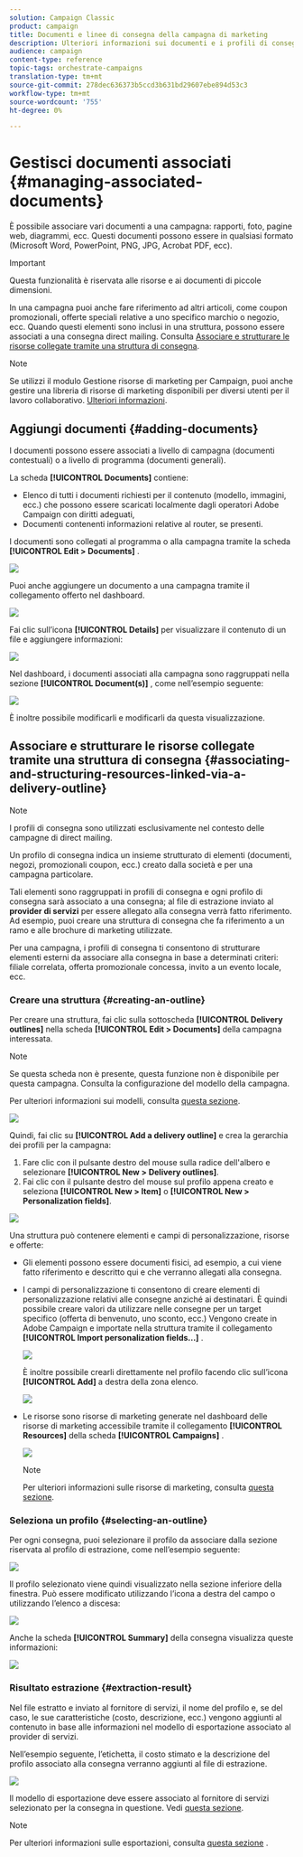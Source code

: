 ```yaml
---
solution: Campaign Classic
product: campaign
title: Documenti e linee di consegna della campagna di marketing
description: Ulteriori informazioni sui documenti e i profili di consegna delle campagne di marketing
audience: campaign
content-type: reference
topic-tags: orchestrate-campaigns
translation-type: tm+mt
source-git-commit: 278dec636373b5ccd3b631bd29607ebe894d53c3
workflow-type: tm+mt
source-wordcount: '755'
ht-degree: 0%

---
```



# Gestisci documenti associati {#managing-associated-documents}

È possibile associare vari documenti a una campagna: rapporti, foto, pagine web, diagrammi, ecc. Questi documenti possono essere in qualsiasi formato (Microsoft Word, PowerPoint, PNG, JPG, Acrobat PDF, ecc).

>[!IMPORTANT]
>
>Questa funzionalità è riservata alle risorse e ai documenti di piccole dimensioni.

In una campagna puoi anche fare riferimento ad altri articoli, come coupon promozionali, offerte speciali relative a uno specifico marchio o negozio, ecc. Quando questi elementi sono inclusi in una struttura, possono essere associati a una consegna direct mailing. Consulta [Associare e strutturare le risorse collegate tramite una struttura di consegna](#associating-and-structuring-resources-linked-via-a-delivery-outline).

>[!NOTE]
>
>Se utilizzi il modulo Gestione risorse di marketing per Campaign, puoi anche gestire una libreria di risorse di marketing disponibili per diversi utenti per il lavoro collaborativo. [Ulteriori informazioni](../../campaign/using/managing-marketing-resources.md).

## Aggiungi documenti {#adding-documents}

I documenti possono essere associati a livello di campagna (documenti contestuali) o a livello di programma (documenti generali).

La scheda **[!UICONTROL Documents]** contiene:

* Elenco di tutti i documenti richiesti per il contenuto (modello, immagini, ecc.) che possono essere scaricati localmente dagli operatori Adobe Campaign con diritti adeguati,
* Documenti contenenti informazioni relative al router, se presenti.

I documenti sono collegati al programma o alla campagna tramite la scheda **[!UICONTROL Edit > Documents]** .

![](assets/s_ncs_user_op_add_document.png)

Puoi anche aggiungere un documento a una campagna tramite il collegamento offerto nel dashboard.

![](assets/add_a_document_in_op.png)

Fai clic sull’icona **[!UICONTROL Details]** per visualizzare il contenuto di un file e aggiungere informazioni:

![](assets/s_ncs_user_op_add_document_details.png)

Nel dashboard, i documenti associati alla campagna sono raggruppati nella sezione **[!UICONTROL Document(s)]** , come nell’esempio seguente:

![](assets/s_ncs_user_op_edit_document.png)

È inoltre possibile modificarli e modificarli da questa visualizzazione.

## Associare e strutturare le risorse collegate tramite una struttura di consegna {#associating-and-structuring-resources-linked-via-a-delivery-outline}

>[!NOTE]
>
>I profili di consegna sono utilizzati esclusivamente nel contesto delle campagne di direct mailing.

Un profilo di consegna indica un insieme strutturato di elementi (documenti, negozi, promozionali coupon, ecc.) creato dalla società e per una campagna particolare.

Tali elementi sono raggruppati in profili di consegna e ogni profilo di consegna sarà associato a una consegna; al file di estrazione inviato al **provider di servizi** per essere allegato alla consegna verrà fatto riferimento. Ad esempio, puoi creare una struttura di consegna che fa riferimento a un ramo e alle brochure di marketing utilizzate.

Per una campagna, i profili di consegna ti consentono di strutturare elementi esterni da associare alla consegna in base a determinati criteri: filiale correlata, offerta promozionale concessa, invito a un evento locale, ecc.

### Creare una struttura {#creating-an-outline}

Per creare una struttura, fai clic sulla sottoscheda **[!UICONTROL Delivery outlines]** nella scheda **[!UICONTROL Edit > Documents]** della campagna interessata.

>[!NOTE]
>
>Se questa scheda non è presente, questa funzione non è disponibile per questa campagna. Consulta la configurazione del modello della campagna.
>   
>Per ulteriori informazioni sui modelli, consulta [questa sezione](../../campaign/using/marketing-campaign-templates.md#campaign-templates).

![](assets/s_ncs_user_op_composition_link.png)

Quindi, fai clic su **[!UICONTROL Add a delivery outline]** e crea la gerarchia dei profili per la campagna:

1. Fare clic con il pulsante destro del mouse sulla radice dell&#39;albero e selezionare **[!UICONTROL New > Delivery outlines]**.
1. Fai clic con il pulsante destro del mouse sul profilo appena creato e seleziona **[!UICONTROL New > Item]** o **[!UICONTROL New > Personalization fields]**.

![](assets/s_ncs_user_op_add_composition.png)

Una struttura può contenere elementi e campi di personalizzazione, risorse e offerte:

* Gli elementi possono essere documenti fisici, ad esempio, a cui viene fatto riferimento e descritto qui e che verranno allegati alla consegna.
* I campi di personalizzazione ti consentono di creare elementi di personalizzazione relativi alle consegne anziché ai destinatari. È quindi possibile creare valori da utilizzare nelle consegne per un target specifico (offerta di benvenuto, uno sconto, ecc.) Vengono create in Adobe Campaign e importate nella struttura tramite il collegamento **[!UICONTROL Import personalization fields...]** .

   ![](assets/s_ncs_user_op_add_composition_field.png)

   È inoltre possibile crearli direttamente nel profilo facendo clic sull’icona **[!UICONTROL Add]** a destra della zona elenco.

   ![](assets/s_ncs_user_op_add_composition_field_button.png)

* Le risorse sono risorse di marketing generate nel dashboard delle risorse di marketing accessibile tramite il collegamento **[!UICONTROL Resources]** della scheda **[!UICONTROL Campaigns]** .

   ![](assets/s_ncs_user_mkg_resource_ovv.png)

   >[!NOTE]
   >
   >Per ulteriori informazioni sulle risorse di marketing, consulta [questa sezione](../../campaign/using/managing-marketing-resources.md).

### Seleziona un profilo {#selecting-an-outline}

Per ogni consegna, puoi selezionare il profilo da associare dalla sezione riservata al profilo di estrazione, come nell’esempio seguente:

![](assets/s_ncs_user_op_select_composition.png)

Il profilo selezionato viene quindi visualizzato nella sezione inferiore della finestra. Può essere modificato utilizzando l’icona a destra del campo o utilizzando l’elenco a discesa:

![](assets/s_ncs_user_op_select_composition_b.png)

Anche la scheda **[!UICONTROL Summary]** della consegna visualizza queste informazioni:

![](assets/s_ncs_user_op_select_composition_c.png)

### Risultato estrazione {#extraction-result}

Nel file estratto e inviato al fornitore di servizi, il nome del profilo e, se del caso, le sue caratteristiche (costo, descrizione, ecc.) vengono aggiunti al contenuto in base alle informazioni nel modello di esportazione associato al provider di servizi.

Nell’esempio seguente, l’etichetta, il costo stimato e la descrizione del profilo associato alla consegna verranno aggiunti al file di estrazione.

![](assets/s_ncs_user_op_composition_in_export_template.png)

Il modello di esportazione deve essere associato al fornitore di servizi selezionato per la consegna in questione. Vedi [questa sezione](../../campaign/using/providers--stocks-and-budgets.md#creating-service-providers-and-their-cost-structures).

>[!NOTE]
>
>Per ulteriori informazioni sulle esportazioni, consulta [questa sezione](../../platform/using/get-started-data-import-export.md) .
